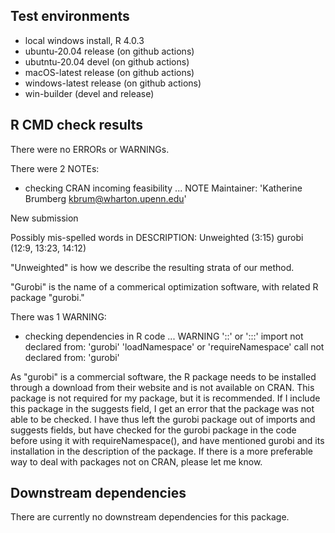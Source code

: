 ## Test environments
* local windows install, R 4.0.3
* ubuntu-20.04 release (on github actions)
* ubutntu-20.04 devel (on github actions)
* macOS-latest release (on github actions)
* windows-latest release (on github actions)
* win-builder (devel and release)

## R CMD check results
There were no ERRORs or WARNINGs.

There were 2 NOTEs:

* checking CRAN incoming feasibility ... NOTE
Maintainer: 'Katherine Brumberg <kbrum@wharton.upenn.edu>'

New submission

Possibly mis-spelled words in DESCRIPTION:
  Unweighted (3:15)
  gurobi (12:9, 13:23, 14:12)
  
  "Unweighted" is how we describe the resulting strata of our method.
  
  "Gurobi" is the name of a commerical optimization software, with related R package "gurobi."
  
There was 1 WARNING:

* checking dependencies in R code ... WARNING
'::' or ':::' import not declared from: 'gurobi'
'loadNamespace' or 'requireNamespace' call not declared from: 'gurobi'

As "gurobi" is a commercial software, the R package needs to be installed through a download from their website and is not available on CRAN. This package is not required for my package, but it is recommended. If I include this package in the suggests field, I get an error that the package was not able to be checked. I have thus left the gurobi package out of imports and suggests fields, but have checked for the gurobi package in the code before using it with requireNamespace(), and have mentioned gurobi and its installation in the description of the package. If there is a more preferable way to deal with packages not on CRAN, please let me know.
  

## Downstream dependencies
There are currently no downstream dependencies for this package.
